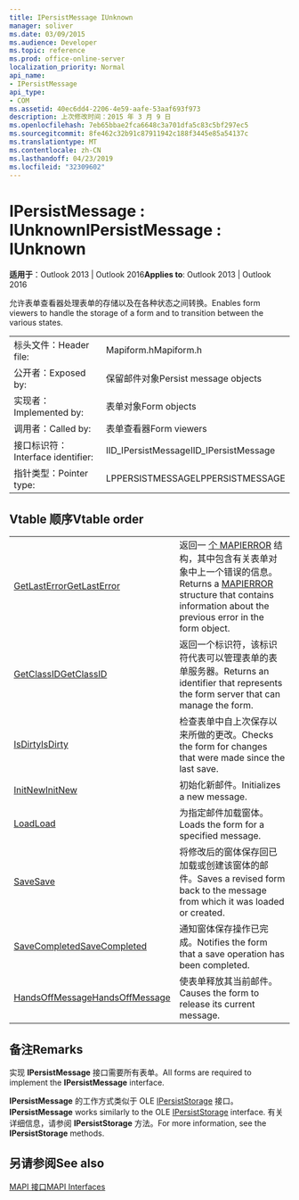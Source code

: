 ```yaml
---
title: IPersistMessage IUnknown
manager: soliver
ms.date: 03/09/2015
ms.audience: Developer
ms.topic: reference
ms.prod: office-online-server
localization_priority: Normal
api_name:
- IPersistMessage
api_type:
- COM
ms.assetid: 40ec6dd4-2206-4e59-aafe-53aaf693f973
description: 上次修改时间：2015 年 3 月 9 日
ms.openlocfilehash: 7eb65bbae2fca6648c3a701dfa5c83c5bf297ec5
ms.sourcegitcommit: 8fe462c32b91c87911942c188f3445e85a54137c
ms.translationtype: MT
ms.contentlocale: zh-CN
ms.lasthandoff: 04/23/2019
ms.locfileid: "32309602"
---
```

# <a name="ipersistmessage--iunknown"></a><span data-ttu-id="d5520-103">IPersistMessage : IUnknown</span><span class="sxs-lookup"><span data-stu-id="d5520-103">IPersistMessage : IUnknown</span></span>

  
  
<span data-ttu-id="d5520-104">**适用于**：Outlook 2013 | Outlook 2016</span><span class="sxs-lookup"><span data-stu-id="d5520-104">**Applies to**: Outlook 2013 | Outlook 2016</span></span> 
  
<span data-ttu-id="d5520-105">允许表单查看器处理表单的存储以及在各种状态之间转换。</span><span class="sxs-lookup"><span data-stu-id="d5520-105">Enables form viewers to handle the storage of a form and to transition between the various states.</span></span>
  
|||
|:-----|:-----|
|<span data-ttu-id="d5520-106">标头文件：</span><span class="sxs-lookup"><span data-stu-id="d5520-106">Header file:</span></span>  <br/> |<span data-ttu-id="d5520-107">Mapiform.h</span><span class="sxs-lookup"><span data-stu-id="d5520-107">Mapiform.h</span></span>  <br/> |
|<span data-ttu-id="d5520-108">公开者：</span><span class="sxs-lookup"><span data-stu-id="d5520-108">Exposed by:</span></span>  <br/> |<span data-ttu-id="d5520-109">保留邮件对象</span><span class="sxs-lookup"><span data-stu-id="d5520-109">Persist message objects</span></span>  <br/> |
|<span data-ttu-id="d5520-110">实现者：</span><span class="sxs-lookup"><span data-stu-id="d5520-110">Implemented by:</span></span>  <br/> |<span data-ttu-id="d5520-111">表单对象</span><span class="sxs-lookup"><span data-stu-id="d5520-111">Form objects</span></span>  <br/> |
|<span data-ttu-id="d5520-112">调用者：</span><span class="sxs-lookup"><span data-stu-id="d5520-112">Called by:</span></span>  <br/> |<span data-ttu-id="d5520-113">表单查看器</span><span class="sxs-lookup"><span data-stu-id="d5520-113">Form viewers</span></span>  <br/> |
|<span data-ttu-id="d5520-114">接口标识符：</span><span class="sxs-lookup"><span data-stu-id="d5520-114">Interface identifier:</span></span>  <br/> |<span data-ttu-id="d5520-115">IID_IPersistMessage</span><span class="sxs-lookup"><span data-stu-id="d5520-115">IID_IPersistMessage</span></span>  <br/> |
|<span data-ttu-id="d5520-116">指针类型：</span><span class="sxs-lookup"><span data-stu-id="d5520-116">Pointer type:</span></span>  <br/> |<span data-ttu-id="d5520-117">LPPERSISTMESSAGE</span><span class="sxs-lookup"><span data-stu-id="d5520-117">LPPERSISTMESSAGE</span></span>  <br/> |
   
## <a name="vtable-order"></a><span data-ttu-id="d5520-118">Vtable 顺序</span><span class="sxs-lookup"><span data-stu-id="d5520-118">Vtable order</span></span>

|||
|:-----|:-----|
|[<span data-ttu-id="d5520-119">GetLastError</span><span class="sxs-lookup"><span data-stu-id="d5520-119">GetLastError</span></span>](ipersistmessage-getlasterror.md) <br/> |<span data-ttu-id="d5520-120">返回一 [个 MAPIERROR](mapierror.md) 结构，其中包含有关表单对象中上一个错误的信息。</span><span class="sxs-lookup"><span data-stu-id="d5520-120">Returns a [MAPIERROR](mapierror.md) structure that contains information about the previous error in the form object.</span></span>  <br/> |
|[<span data-ttu-id="d5520-121">GetClassID</span><span class="sxs-lookup"><span data-stu-id="d5520-121">GetClassID</span></span>](ipersistmessage-getclassid.md) <br/> |<span data-ttu-id="d5520-122">返回一个标识符，该标识符代表可以管理表单的表单服务器。</span><span class="sxs-lookup"><span data-stu-id="d5520-122">Returns an identifier that represents the form server that can manage the form.</span></span>  <br/> |
|[<span data-ttu-id="d5520-123">IsDirty</span><span class="sxs-lookup"><span data-stu-id="d5520-123">IsDirty</span></span>](ipersistmessage-isdirty.md) <br/> |<span data-ttu-id="d5520-124">检查表单中自上次保存以来所做的更改。</span><span class="sxs-lookup"><span data-stu-id="d5520-124">Checks the form for changes that were made since the last save.</span></span>  <br/> |
|[<span data-ttu-id="d5520-125">InitNew</span><span class="sxs-lookup"><span data-stu-id="d5520-125">InitNew</span></span>](ipersistmessage-initnew.md) <br/> |<span data-ttu-id="d5520-126">初始化新邮件。</span><span class="sxs-lookup"><span data-stu-id="d5520-126">Initializes a new message.</span></span>  <br/> |
|[<span data-ttu-id="d5520-127">Load</span><span class="sxs-lookup"><span data-stu-id="d5520-127">Load</span></span>](ipersistmessage-load.md) <br/> |<span data-ttu-id="d5520-128">为指定邮件加载窗体。</span><span class="sxs-lookup"><span data-stu-id="d5520-128">Loads the form for a specified message.</span></span>  <br/> |
|[<span data-ttu-id="d5520-129">Save</span><span class="sxs-lookup"><span data-stu-id="d5520-129">Save</span></span>](ipersistmessage-save.md) <br/> |<span data-ttu-id="d5520-130">将修改后的窗体保存回已加载或创建该窗体的邮件。</span><span class="sxs-lookup"><span data-stu-id="d5520-130">Saves a revised form back to the message from which it was loaded or created.</span></span>  <br/> |
|[<span data-ttu-id="d5520-131">SaveCompleted</span><span class="sxs-lookup"><span data-stu-id="d5520-131">SaveCompleted</span></span>](ipersistmessage-savecompleted.md) <br/> |<span data-ttu-id="d5520-132">通知窗体保存操作已完成。</span><span class="sxs-lookup"><span data-stu-id="d5520-132">Notifies the form that a save operation has been completed.</span></span>  <br/> |
|[<span data-ttu-id="d5520-133">HandsOffMessage</span><span class="sxs-lookup"><span data-stu-id="d5520-133">HandsOffMessage</span></span>](ipersistmessage-handsoffmessage.md) <br/> |<span data-ttu-id="d5520-134">使表单释放其当前邮件。</span><span class="sxs-lookup"><span data-stu-id="d5520-134">Causes the form to release its current message.</span></span>  <br/> |
   
## <a name="remarks"></a><span data-ttu-id="d5520-135">备注</span><span class="sxs-lookup"><span data-stu-id="d5520-135">Remarks</span></span>

<span data-ttu-id="d5520-136">实现 **IPersistMessage** 接口需要所有表单。</span><span class="sxs-lookup"><span data-stu-id="d5520-136">All forms are required to implement the **IPersistMessage** interface.</span></span> 
  
 <span data-ttu-id="d5520-137">**IPersistMessage** 的工作方式类似于 OLE [IPersistStorage](https://msdn.microsoft.com/library/1c1a20fc-c101-4cbc-a7a6-30613aa387d7%28Office.15%29.aspx) 接口。</span><span class="sxs-lookup"><span data-stu-id="d5520-137">**IPersistMessage** works similarly to the OLE [IPersistStorage](https://msdn.microsoft.com/library/1c1a20fc-c101-4cbc-a7a6-30613aa387d7%28Office.15%29.aspx) interface.</span></span> <span data-ttu-id="d5520-138">有关详细信息，请参阅 **IPersistStorage** 方法。</span><span class="sxs-lookup"><span data-stu-id="d5520-138">For more information, see the **IPersistStorage** methods.</span></span> 
  
## <a name="see-also"></a><span data-ttu-id="d5520-139">另请参阅</span><span class="sxs-lookup"><span data-stu-id="d5520-139">See also</span></span>



[<span data-ttu-id="d5520-140">MAPI 接口</span><span class="sxs-lookup"><span data-stu-id="d5520-140">MAPI Interfaces</span></span>](mapi-interfaces.md)

